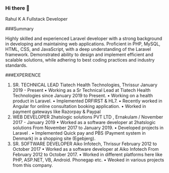 ### Hi there 👋

<!--
**rahoo303/rahoo303** is a ✨ _special_ ✨ repository because its `README.md` (this file) appears on your GitHub profile.

Here are some ideas to get you started:

- 🔭 I’m currently working on ...
- 🌱 I’m currently learning ...
- 👯 I’m looking to collaborate on ...
- 🤔 I’m looking for help with ...
- 💬 Ask me about ...
- 📫 How to reach me: ...
- 😄 Pronouns: ...
- ⚡ Fun fact: ...
-->
Rahul K A
Fullstack Developer

###Summary

Highly skilled and experienced Laravel developer with a strong background in developing and maintaining web 
applications. Proficient in PHP, MySQL, HTML, CSS, and JavaScript, with a deep understanding of the Laravel 
framework. Demonstrated ability to design and implement efficient and scalable solutions, while adhering to best 
coding practices and industry standards.



###EXPERIENCE
1. SR. TECHNICAL LEAD
Tiatech Health Technologies, Thrissur January 2019 - Present
• Working as a Sr Technical Lead at Tiatech Health Technologies since January 2019 to Present.
• Working on a health product in Laravel.
• Implemented DRFIRST & HL7.
• Recently worked in Angular for online consultation booking application. 
• Worked in payment gateways like Razorpay & Paypal
2. WEB DEVELOPER
2hatslogic solutions PVT LTD , Ernakulam / November 2017 - January 2019
• Worked as a software developer at 2hatslogic solutions From November 2017 to January 2019.
• Developed projects in Laravel .
• Implemented Quick pay and PBS (Payment system in Denmark) in a shopping site (Egebjerg).
3. SR. SOFTWARE DEVELOPER
Aiko Infotech, Thrissur February 2012 to October 2017
• Worked as a software developer at Aiko Infotech From February 2012 to October 2017.
• Worked in different platforms here like PHP, ASP.NET, VB, Android. Phonegap etc.
• Weoked in various projects from this company.
